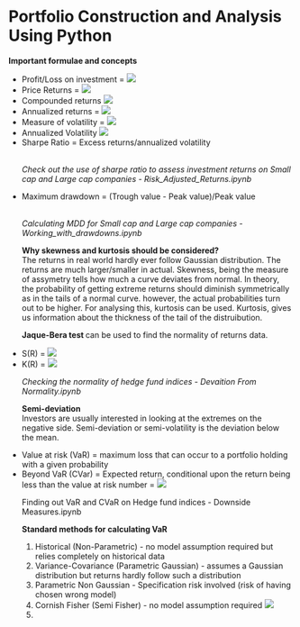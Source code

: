 # Portfolio Construction and Analysis Using Python

<b> Important formulae and concepts </b>

<ul>
  <li> Profit/Loss on investment = <img src="https://render.githubusercontent.com/render/math?math=(P_{t+2} - P_{t+1})/P_{t+1}"></li>
  <li> Price Returns = <img src="https://render.githubusercontent.com/render/math?math=P_{t+2} - P_{t+1}"></li>
  <li> Compounded returns <img src="https://render.githubusercontent.com/render/math?math=R_{t,t+2} = (1+R_{t,t+1})(1+R_{t+1,t+2})"></li>
  <li> Annualized returns = <img src="https://render.githubusercontent.com/render/math?math=((1+r_1)*(1+r_2)*...(1+r_n))^{1/n} - 1"></li>
  <li> Measure of volatility = <img src="https://render.githubusercontent.com/render/math?math=$\sqrt{variance}$"></li>
  <li> Annualized Volatility <img src="https://render.githubusercontent.com/render/math?math=$\sigma_{ann}$ = $\sigma_p\sqrt{p}$"></li>
  <li> Sharpe Ratio = Excess returns/annualized volatility </li><br/>
  
 <i> Check out the use of sharpe ratio to assess investment returns on Small cap and Large cap companies - Risk_Adjusted_Returns.ipynb</i>

  <li> Maximum drawdown = (Trough value - Peak value)/Peak value </li><br/>
  
  <i> Calculating MDD for Small cap and Large cap companies - Working_with_drawdowns.ipynb</i>
  
  <b> Why skewness and kurtosis should be considered? </b><br/>
  The returns in real world hardly ever follow Gaussian distribution. The returns are much larger/smaller in actual. Skewness, being the measure of assymetry tells how much a curve deviates from normal.
  In theory, the probability of getting extreme returns should diminish symmetrically as in the tails of a normal curve. however, the actual probabilities turn out to be higher. For analysing this, kurtosis can be used. 
  Kurtosis, gives us information about the thickness of the tail of the distruibution. 
  
  <b> Jaque-Bera test </b> can be used to find the normality of returns data. 
  
  <li>S(R) = <img src="https://render.githubusercontent.com/render/math?math=E[(R - E(R))^3]/[Var(R)]^{3/2}"></li>
  <li>K(R) = <img src="https://render.githubusercontent.com/render/math?math=E[(R - E(R))^4]/[Var(R)]^2"></li>
  
  <i> Checking the normality of hedge fund indices - Devaition From Normality.ipynb </i>
  
<b> Semi-deviation </b><br/>
  Investors are usually interested in looking at the extremes on the negative side. Semi-deviation or semi-volatility is the deviation below the mean. <br/>
  
  <li> Value at risk (VaR) = maximum loss that can occur to a portfolio holding with a given probability </li>
  <li> Beyond VaR (CVar) = Expected return, conditional upon the return being less than the value at risk number = <img src="https://render.githubusercontent.com/render/math?math=-E(R|R < -VaR)"></li>
  
  Finding out VaR and CVaR on Hedge fund indices - Downside Measures.ipynb
  
  <b> Standard methods for calculating VaR </b>
  <ol>
    <li> Historical (Non-Parametric) - no model assumption required but relies completely on historical data </li>
    <li> Variance-Covariance (Parametric Gaussian) - assumes a Gaussian distribution but returns hardly follow such a distribution </li>
    <li> Parametric Non Gaussian - Specification risk involved (risk of having chosen wrong model) </li>
    <li> Cornish Fisher (Semi Fisher) - no model assumption required <img src="https://render.githubusercontent.com/render/math?math=Z_$\alpha$' = Z_$\alpha$ + cohesion"><li>
  </ol>
  
  
  

  
